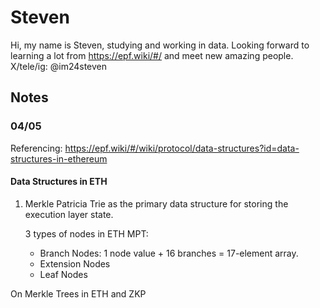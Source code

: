 # Steven

Hi, my name is Steven, studying and working in data. Looking forward to learning a lot from https://epf.wiki/#/ and meet new amazing people. 
X/tele/ig: @im24steven

## Notes

### 04/05

Referencing: https://epf.wiki/#/wiki/protocol/data-structures?id=data-structures-in-ethereum 

#### Data Structures in ETH

1. Merkle Patricia Trie as the primary data structure for storing the execution layer state.

	3 types of nodes in ETH MPT:
	
	- Branch Nodes: 1 node value + 16 branches = 17-element array. 
	- Extension Nodes
	- Leaf Nodes 

On Merkle Trees in ETH and ZKP 
	



